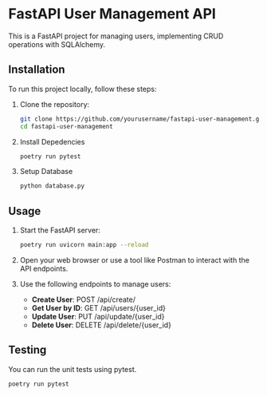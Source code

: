 # FastAPI User Management API

This is a FastAPI project for managing users, implementing CRUD operations with SQLAlchemy.

## Installation

To run this project locally, follow these steps:

1. Clone the repository:

   ```bash
   git clone https://github.com/yourusername/fastapi-user-management.git
   cd fastapi-user-management

2. Install Depedencies

   ```bash
   poetry run pytest

4. Setup Database

   ```bash
   python database.py

## Usage

1. Start the FastAPI server:

   ```bash
   poetry run uvicorn main:app --reload
   
3. Open your web browser or use a tool like Postman to interact with the API endpoints.
4. Use the following endpoints to manage users:

   - **Create User**: POST /api/create/
   - **Get User by ID**: GET /api/users/{user_id}
   - **Update User**: PUT /api/update/{user_id}
   - **Delete User**: DELETE /api/delete/{user_id}

## Testing

You can run the unit tests using pytest.

```bash
poetry run pytest
